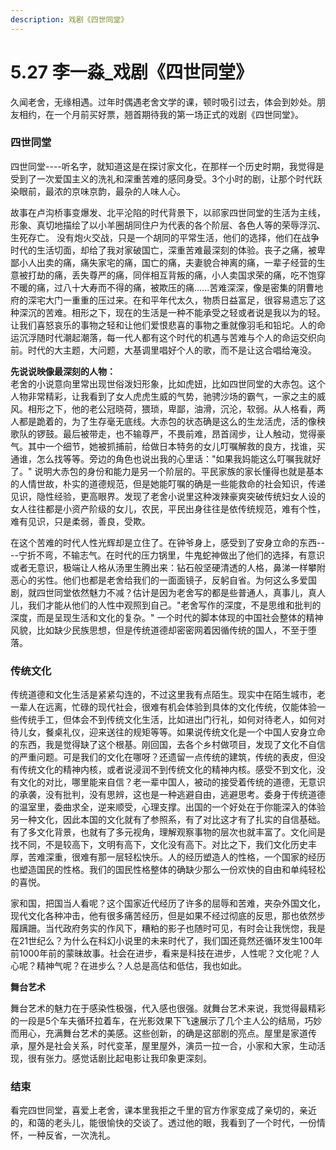 ```yaml
---
description: 戏剧《四世同堂》
---
```


# 5.27 李一淼\_戏剧《四世同堂》

久闻老舍，无缘相遇。过年时偶遇老舍文学的课，顿时吸引过去，体会到妙处。朋友相约，在一个月前买好票，翘首期待我的第一场正式的戏剧《四世同堂》。

### 四世同堂

四世同堂----听名字，就知道这是在探讨家文化，在那样一个历史时期，我觉得是受到了一次爱国主义的洗礼和深重苦难的感同身受。3个小时的剧，让那个时代跃染眼前，最浓的京味京韵，最杂的人味人心。

故事在卢沟桥事变爆发、北平沦陷的时代背景下，以祁家四世同堂的生活为主线，形象、真切地描绘了以小羊圈胡同住户为代表的各个阶层、各色人等的荣辱浮沉、生死存亡。 没有炮火交战，只是一个胡同的平常生活，他们的选择，他们在战争时代的生活切面，却给了我对家破国亡，深重苦难最深刻的体验。丧子之痛，被卑鄙小人出卖的痛，痛失家宅的痛，国亡的痛，夫妻貌合神离的痛，一辈子经营的生意被打劫的痛，丢失尊严的痛，同伴相互背叛的痛，小人卖国求荣的痛，吃不饱穿不暖的痛，过八十大寿而不得的痛，被欺压的痛......苦难深深，像是密集的阴曹地府的深宅大门一重重的压过来。在和平年代太久，物质日益富足，很容易遗忘了这种深沉的苦难。相形之下，现在的生活是一种不能承受之轻或者说是我以为的轻。让我们喜怒哀乐的事物之轻和让他们爱恨悲喜的事物之重就像羽毛和铅坨。人的命运沉浮随时代潮起潮落，每一代人都有这个时代的机遇与苦难与个人的命运交织向前。时代的大主题，大问题，大基调里唱好个人的歌，而不是让这合唱给淹没。

**先说说映像最深刻的人物：**  
老舍的小说意向里常出现世俗泼妇形象，比如虎妞，比如四世同堂的大赤包。这个人物非常精彩，让我看到了女人虎虎生威的气势，驰骋沙场的霸气，一家之主的威风。相形之下，他的老公冠晓荷，猥琐，卑鄙，油滑，沉沦，软弱。从人格看，两人都是跪着的，为了生存毫无底线。大赤包的状态确是这么的生龙活虎，活的像秧歌队的锣鼓。最后被带走，也不输尊严，不畏前难，昂首阔步，让人触动，觉得豪气。其中一个细节，她被抓捕前，给做日本特务的女儿叮嘱解救的良方，找谁，买通谁，怎么找等等。旁边的角色也说出我的心里话："如果我妈能这么叮嘱我就好了。" 说明大赤包的身份和能力是另一个阶层的。平民家族的家长懂得也就是基本的人情世故，朴实的道德规范，但是她能叮嘱的确是一些能救命的社会知识，传递见识，隐性经验，更高眼界。发现了老舍小说里这种泼辣豪爽突破传统妇女人设的女人往往都是小资产阶级的女儿，农民，平民出身往往是依传统规范，难有个性，难有见识，只是柔弱，善良，受欺。

在这个苦难的时代人性光辉却是立住了。在钟爷身上，感受到了安身立命的东西----宁折不弯，不输志气。在时代的压力锅里，牛鬼蛇神做出了他们的选择，有意识或者无意识，极端让人格从汤里生腾出来：钻石般坚硬清透的人格，鼻涕一样攀附恶心的劣性。他们也都是老舍给我们的一面面镜子，反躬自省。为何这么多爱国剧，就四世同堂依然魅力不减？估计是因为老舍写的都是些普通人，真事儿，真人儿，我们才能从他们的人性中观照到自己。"老舍写作的深度，不是思维和批判的深度，而是呈现生活和文化的复杂。" 一个时代的脚本体现的中国社会整体的精神风貌，比如缺少民族思想，但是传统道德却密密网着因循传统的国人，不至于堕落。

### 传统文化

传统道德和文化生活是紧紧勾连的，不过这里我有点陌生。现实中在陌生城市，老一辈人在远离，忙碌的现代社会，很难有机会体验到具体的文化传统，仅能体验一些传统手工，但体会不到传统文化生活，比如进出门行礼，如何对待老人，如何对待儿女，餐桌礼仪，迎来送往的规矩等等。如果说传统文化是一个中国人安身立命的东西，我是觉得缺了这个根基。刚回国，去各个乡村做项目，发现了文化不自信的严重问题。可是我们的文化在哪呀？还遗留一点传统的建筑，传统的表皮，但没有传统文化的精神内核，或者说浸润不到传统文化的精神内核。感受不到文化，没有文化的对比，哪里能来自信？老一辈中国人，被动的接受着传统的道德，无意识的承袭，没有批判，没有思辨，这也是一种逃避自由，逃避思考。委身于传统道德的温室里，委曲求全，逆来顺受，心理支撑。出国的一个好处在于你能深入的体验另一种文化，因此本国的文化就有了参照系，有了对比这才有了扎实的自信基础。有了多文化背景，也就有了多元视角，理解观察事物的层次也就丰富了。文化间是找不同，不是较高下，文明有高下，文化没有高下。对比之下，我们文化历史丰厚，苦难深重，很难有那一层轻松快乐。人的经历塑造人的性格，一个国家的经历也塑造国民的性格。我们的国民性格整体的确缺少那么一份欢快的自由和单纯轻松的喜悦。

家和国，把国当人看呢？这个国家近代经历了许多的屈辱和苦难，夹杂外国文化，现代文化各种冲击，他有很多痛苦经历，但是如果不经过彻底的反思，那也依然步履蹒跚。当代政府务实的作风下，糟粕的影子也随时可见，有时会让我恍惚，我是在21世纪么？为什么在科幻小说里的未来时代了，我们国还竟然还循环发生100年前1000年前的蒙昧故事。社会在进步，看来是科技在进步，人性呢？文化呢？人心呢？精神气呢？在进步么？人总是高估和低估，我也如此。  
  
**舞台艺术**

舞台艺术的魅力在于感染性极强，代入感也很强。就舞台艺术来说，我觉得最精彩的一段是5个车夫循环拉着车，在光影效果下飞速展示了几个主人公的结局，巧妙而用心，充满舞台艺术的美感。这些创新，的确是这部剧的亮点。屋里是家道传承，屋外是社会关系，时代变革，屋里屋外，演员一拉一合，小家和大家，生动活现，很有张力。感觉话剧比起电影让我印象更深刻。

### 结束

看完四世同堂，喜爱上老舍，课本里我拒之千里的官方作家变成了亲切的，亲近的，和蔼的老头儿，能很愉快的交谈了。透过他的眼，我看到了一个时代，一份情怀，一种反省，一次洗礼。

